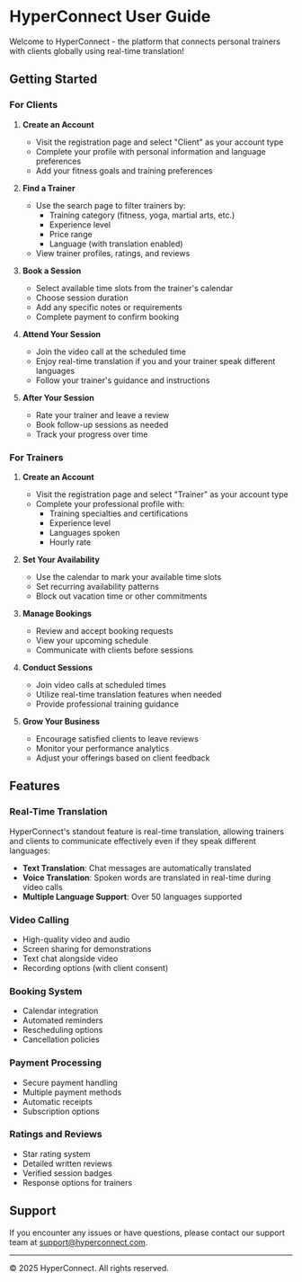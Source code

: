 # HyperConnect User Guide

Welcome to HyperConnect - the platform that connects personal trainers with clients globally using real-time translation!

## Getting Started

### For Clients

1. **Create an Account**
   - Visit the registration page and select "Client" as your account type
   - Complete your profile with personal information and language preferences
   - Add your fitness goals and training preferences

2. **Find a Trainer**
   - Use the search page to filter trainers by:
     - Training category (fitness, yoga, martial arts, etc.)
     - Experience level
     - Price range
     - Language (with translation enabled)
   - View trainer profiles, ratings, and reviews

3. **Book a Session**
   - Select available time slots from the trainer's calendar
   - Choose session duration
   - Add any specific notes or requirements
   - Complete payment to confirm booking

4. **Attend Your Session**
   - Join the video call at the scheduled time
   - Enjoy real-time translation if you and your trainer speak different languages
   - Follow your trainer's guidance and instructions

5. **After Your Session**
   - Rate your trainer and leave a review
   - Book follow-up sessions as needed
   - Track your progress over time

### For Trainers

1. **Create an Account**
   - Visit the registration page and select "Trainer" as your account type
   - Complete your professional profile with:
     - Training specialties and certifications
     - Experience level
     - Languages spoken
     - Hourly rate

2. **Set Your Availability**
   - Use the calendar to mark your available time slots
   - Set recurring availability patterns
   - Block out vacation time or other commitments

3. **Manage Bookings**
   - Review and accept booking requests
   - View your upcoming schedule
   - Communicate with clients before sessions

4. **Conduct Sessions**
   - Join video calls at scheduled times
   - Utilize real-time translation features when needed
   - Provide professional training guidance

5. **Grow Your Business**
   - Encourage satisfied clients to leave reviews
   - Monitor your performance analytics
   - Adjust your offerings based on client feedback

## Features

### Real-Time Translation

HyperConnect's standout feature is real-time translation, allowing trainers and clients to communicate effectively even if they speak different languages:

- **Text Translation**: Chat messages are automatically translated
- **Voice Translation**: Spoken words are translated in real-time during video calls
- **Multiple Language Support**: Over 50 languages supported

### Video Calling

- High-quality video and audio
- Screen sharing for demonstrations
- Text chat alongside video
- Recording options (with client consent)

### Booking System

- Calendar integration
- Automated reminders
- Rescheduling options
- Cancellation policies

### Payment Processing

- Secure payment handling
- Multiple payment methods
- Automatic receipts
- Subscription options

### Ratings and Reviews

- Star rating system
- Detailed written reviews
- Verified session badges
- Response options for trainers

## Support

If you encounter any issues or have questions, please contact our support team at support@hyperconnect.com.

---

© 2025 HyperConnect. All rights reserved.
